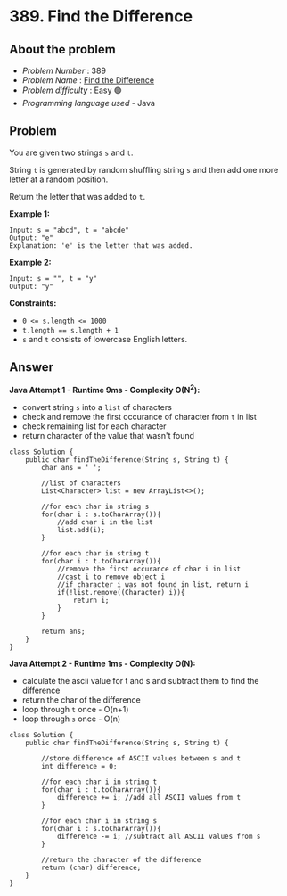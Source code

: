 # 389. Find the Difference

## About the problem
- *Problem Number* : 389
- *Problem Name* :  [Find the Difference](https://leetcode.com/problems/find-words-containing-character/description/ "https://leetcode.com/problems/find-words-containing-character/description/](https://leetcode.com/problems/candy/description/?envType=daily-question&envId=2025-06-02)](https://leetcode.com/problems/merge-strings-alternately/description/?envType=study-plan-v2&envId=programming-skills)](https://leetcode.com/problems/find-the-difference/description/?envType=study-plan-v2&envId=programming-skills)")
- *Problem difficulty* : Easy 🟢
- *Programming language used* - Java

## Problem

You are given two strings `s` and `t`.

String `t` is generated by random shuffling string `s` and then add one more letter at a random position.

Return the letter that was added to `t`.

**Example 1:**

```
Input: s = "abcd", t = "abcde"
Output: "e"
Explanation: 'e' is the letter that was added.
```

**Example 2:**

```
Input: s = "", t = "y"
Output: "y"
```

**Constraints:**

-   `0 <= s.length <= 1000`
-   `t.length == s.length + 1`
-   `s` and `t` consists of lowercase English letters.

## Answer
**Java Attempt 1 - Runtime 9ms - Complexity O(N<sup>2</sup>):**
-   convert string `s` into a `list` of characters
-   check and remove the first occurance of character from `t` in list
-   check remaining list for each character
-   return character of the value that wasn't found
```
class Solution {
    public char findTheDifference(String s, String t) {
        char ans = ' '; 

        //list of characters
        List<Character> list = new ArrayList<>();

        //for each char in string s
        for(char i : s.toCharArray()){
            //add char i in the list
            list.add(i);
        }

        //for each char in string t
        for(char i : t.toCharArray()){
            //remove the first occurance of char i in list
            //cast i to remove object i
            //if character i was not found in list, return i
            if(!list.remove((Character) i)){
                return i;
            }
        }

        return ans;
    }
}
```

**Java Attempt 2 - Runtime 1ms - Complexity O(N):**
-   calculate the ascii value for t and s and subtract them to find the difference
-   return the char of the difference
-   loop through `t` once - O(n+1)
-   loop through `s` once - O(n)
```
class Solution {
    public char findTheDifference(String s, String t) {
        
        //store difference of ASCII values between s and t
        int difference = 0;

        //for each char i in string t
        for(char i : t.toCharArray()){
            difference += i; //add all ASCII values from t
        }

        //for each char i in string s
        for(char i : s.toCharArray()){
            difference -= i; //subtract all ASCII values from s
        }

        //return the character of the difference
        return (char) difference;
    }
}
```
